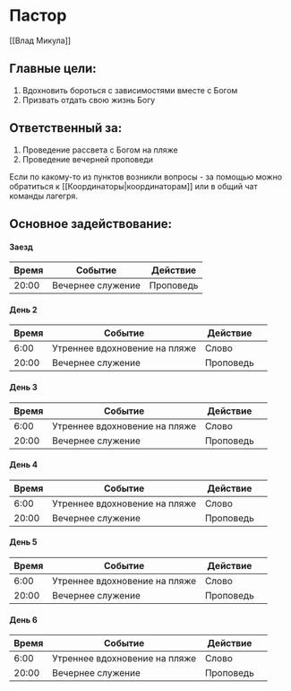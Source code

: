 # Пастор 
[[Влад Микула]]
## Главные цели:
1. Вдохновить бороться с зависимостями вместе с Богом
2. Призвать отдать свою жизнь Богу

## Ответственный за:
1. Проведение рассвета с Богом на пляже
2. Проведение вечерней проповеди

Если по какому-то из пунктов возникли вопросы - за помощью можно обратиться к [[Координаторы|координаторам]] или в общий чат команды лагегря.


## Основное задействование:
#### Заезд
| Время | Событие           | Действие  |
| ----- | ----------------- | --------- |
| 20:00 | Вечернее служение | Проповедь | 


#### День 2
| Время | Событие                       | Действие  |     |
| ----- | ----------------------------- | --------- | --- |
| 6:00  | Утреннее вдохновение на пляже | Слово     |     |
| 20:00 | Вечернее служение             | Проповедь |     |


#### День 3
| Время | Событие                       | Действие  |     |
| ----- | ----------------------------- | --------- | --- |
| 6:00  | Утреннее вдохновение на пляже | Слово     |     |
| 20:00 | Вечернее служение             | Проповедь |     |



#### День 4
| Время | Событие                       | Действие  |     |
| ----- | ----------------------------- | --------- | --- |
| 6:00  | Утреннее вдохновение на пляже | Слово     |     |
| 20:00 | Вечернее служение             | Проповедь |     |


#### День 5
| Время | Событие                       | Действие  |     |
| ----- | ----------------------------- | --------- | --- |
| 6:00  | Утреннее вдохновение на пляже | Слово     |     |
| 20:00 | Вечернее служение             | Проповедь |     |


#### День 6
| Время | Событие                       | Действие  |     |
| ----- | ----------------------------- | --------- | --- |
| 6:00  | Утреннее вдохновение на пляже | Слово     |     |
| 20:00 | Вечернее служение             | Проповедь |     |

